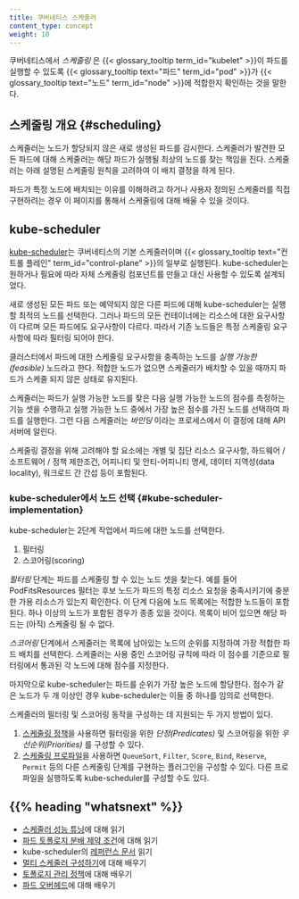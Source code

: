 ```yaml
---
title: 쿠버네티스 스케줄러
content_type: concept
weight: 10
---
```


<!-- overview -->

쿠버네티스에서 _스케줄링_ 은 {{< glossary_tooltip term_id="kubelet" >}}이
파드를 실행할 수 있도록 {{< glossary_tooltip text="파드" term_id="pod" >}}가
{{< glossary_tooltip text="노드" term_id="node" >}}에 적합한지 확인하는 것을 말한다.



<!-- body -->

## 스케줄링 개요 {#scheduling}

스케줄러는 노드가 할당되지 않은 새로 생성된 파드를 감시한다.
스케줄러가 발견한 모든 파드에 대해 스케줄러는 해당 파드가 실행될
최상의 노드를 찾는 책임을 진다. 스케줄러는
아래 설명된 스케줄링 원칙을 고려하여 이 배치 결정을
하게 된다.

파드가 특정 노드에 배치되는 이유를 이해하려고 하거나
사용자 정의된 스케줄러를 직접 구현하려는 경우 이
페이지를 통해서 스케줄링에 대해 배울 수 있을 것이다.

## kube-scheduler

[kube-scheduler](https://kubernetes.io/docs/reference/command-line-tools-reference/kube-scheduler/)는
쿠버네티스의 기본 스케줄러이며 {{< glossary_tooltip text="컨트롤 플레인" term_id="control-plane" >}}의
일부로 실행된다.
kube-scheduler는 원하거나 필요에 따라 자체 스케줄링 컴포넌트를
만들고 대신 사용할 수 있도록 설계되었다.

새로 생성된 모든 파드 또는 예약되지 않은 다른 파드에 대해 kube-scheduler는
실행할 최적의 노드를 선택한다. 그러나 파드의 모든 컨테이너에는
리소스에 대한 요구사항이 다르며 모든 파드에도
요구사항이 다르다. 따라서 기존 노드들은
특정 스케줄링 요구사항에 따라 필터링 되어야 한다.

클러스터에서 파드에 대한 스케줄링 요구사항을 충족하는 노드를
_실행 가능한(feasible)_ 노드라고 한다. 적합한 노드가 없으면 스케줄러가
배치할 수 있을 때까지 파드가 스케줄 되지 않은 상태로 유지된다.

스케줄러는 파드가 실행 가능한 노드를 찾은 다음 실행 가능한 노드의
점수를 측정하는 기능 셋을 수행하고 실행 가능한 노드 중에서 가장 높은 점수를
가진 노드를 선택하여 파드를 실행한다. 그런 다음 스케줄러는
_바인딩_ 이라는 프로세스에서 이 결정에 대해 API 서버에 알린다.

스케줄링 결정을 위해 고려해야 할 요소에는
개별 및 집단 리소스 요구사항, 하드웨어 / 소프트웨어 /
정책 제한조건, 어피니티 및 안티-어피니티 명세, 데이터
지역성(data locality), 워크로드 간 간섭 등이 포함된다.

### kube-scheduler에서 노드 선택 {#kube-scheduler-implementation}

kube-scheduler는 2단계 작업에서 파드에 대한 노드를 선택한다.

1. 필터링
1. 스코어링(scoring)

_필터링_ 단계는 파드를 스케줄링 할 수 있는 노드 셋을
찾는다. 예를 들어 PodFitsResources 필터는
후보 노드가 파드의 특정 리소스 요청을 충족시키기에 충분한 가용 리소스가
있는지 확인한다. 이 단계 다음에 노드 목록에는 적합한 노드들이
포함된다. 하나 이상의 노드가 포함된 경우가 종종 있을 것이다. 목록이 비어 있으면
해당 파드는 (아직) 스케줄링 될 수 없다.

_스코어링_ 단계에서 스케줄러는 목록에 남아있는 노드의 순위를 지정하여
가장 적합한 파드 배치를 선택한다. 스케줄러는 사용 중인 스코어링 규칙에 따라
이 점수를 기준으로 필터링에서 통과된 각 노드에 대해 점수를 지정한다.

마지막으로 kube-scheduler는 파드를 순위가 가장 높은 노드에 할당한다.
점수가 같은 노드가 두 개 이상인 경우 kube-scheduler는
이들 중 하나를 임의로 선택한다.

스케줄러의 필터링 및 스코어링 동작을 구성하는 데 지원되는 두 가지
방법이 있다.

1. [스케줄링 정책](/docs/reference/scheduling/policies)을 사용하면
   필터링을 위한 _단정(Predicates)_ 및 스코어링을 위한 _우선순위(Priorities)_ 를 구성할 수 있다.
1. [스케줄링 프로파일](/docs/reference/scheduling/profiles)을 사용하면
   `QueueSort`, `Filter`, `Score`, `Bind`, `Reserve`, `Permit` 등의
   다른 스케줄링 단계를 구현하는 플러그인을 구성할 수 있다. 다른 프로파일을 실행하도록
   kube-scheduler를 구성할 수도 있다.


## {{% heading "whatsnext" %}}

* [스케줄러 성능 튜닝](/ko/docs/concepts/scheduling/scheduler-perf-tuning/)에 대해 읽기
* [파드 토폴로지 분배 제약 조건](/ko/docs/concepts/workloads/pods/pod-topology-spread-constraints/)에 대해 읽기
* kube-scheduler의 [레퍼런스 문서](/docs/reference/command-line-tools-reference/kube-scheduler/) 읽기
* [멀티 스케줄러 구성하기](/docs/tasks/administer-cluster/configure-multiple-schedulers/)에 대해 배우기
* [토폴로지 관리 정책](/docs/tasks/administer-cluster/topology-manager/)에 대해 배우기
* [파드 오버헤드](/docs/concepts/configuration/pod-overhead/)에 대해 배우기

